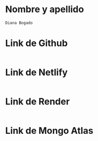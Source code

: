 # Nombre y apellido
```sh
Diana Bogado
```

# Link de Github
```sh

```

# Link de Netlify
```sh

```


# Link de Render
```sh

```


# Link de Mongo Atlas
```sh

```


